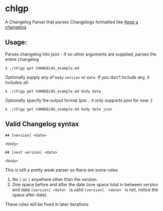 # chlgp

A Changelog Parser that parses Changelogs formatted like [Keep a changelog](https://keepachangelog.com/en/1.1.0/)

## Usage:

Parses changelog into json - if no other arguments are supplied, parses the entire changelog
```
$ ./chlgp get CHANGELOG_example.md 
```

Optionally supply any of `body` `version` or `date`. If you don't include any, it includes all:
```
$ ./chlgp get CHANGELOG_example.md body date
```

Optionally specify the output format (pst... it only supports json for now :)

```
$ ./chlgp get CHANGELOG_example.md body date json
```

## Valid Changelog syntax

```
## [version] <date> 

<body>

## [next version] <date>

<body>
```

This is still a pretty weak parser so there are some rules:
1. No `[` or `]` anywhere other than the version.
2. One space before and after the date (one space total in between version and date `[version] <date> ` is valid `[version]  <date> ` is not, notice the space after date).

These rules will be fixed in later iterations
